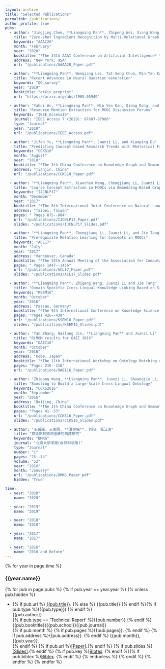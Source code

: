 ```yaml
---
layout: archive
title: "Selected Publications"
permalink: /publications/
author_profile: true
pubs:
  - author: "Jingjing Chen, **Liangming Pan**, Zhipeng Wei, Xiang Wang, Chong-Wah Ngo, Tat-Seng Chua"
    title: "Zero-shot Ingredient Recognition by Multi-Relational Graph Convolutional Network"
    keywords: "AAAI20"
    month: "February"
    year: "2020"
    booktitle: "*The 34th AAAI Conference on Artificial Intelligence* **(AAAI 2020)**"
    address: "New York, USA"
    url: "/publications/AAAA20_Paper.pdf"

  - author: "**Liangming Pan**, Wenqiang Lei, Tat-Seng Chua, Min-Yan Kan"
    title: "Recent Advances in Neural Question Generation"
    keywords: "QG_survey"
    year: "2019"
    booktitle: "arXiv preprint"
    url: "https://arxiv.org/abs/1905.08949"

  - author: "Yahui An, **Liangming Pan**, Min-Yen Kan, Qiang Dong, and Yan Fu (Corresponding Author)"
    title: "Resource Mention Extraction for MOOC Discussion Forums"
    keywords: "IEEE_Access19"
    journal: "IEEE Access 7 (2019): 87887-87900"
    type: "Journal"
    year: "2019"
    url: "/publications/IEEE_Access.pdf"

  - author: "Jifan Yu, **Liangming Pan**, Juanzi Li, and Xiaoping Du"
    title: "Predicting Concept-based Research Trends with Rhetorical Framing"
    keywords: "CCKS18"
    month: "August"
    year: "2018"
    booktitle: "*The 3th China Conference on Knowledge Graph and Semantic Computing* **(CCKS 2018)**"
    address: "Tianjin, China"
    url: "/publications/CCKS18_Paper.pdf"

  - author: "**Liangming Pan**, Xiaochen Wang, Chengjiang Li, Juanzi Li, and Jie Tang"
    title: "Course Concept Extraction in MOOCs via Embedding-Based Graph Propagation"
    keywords: "IJCNLP17"
    month: "December"
    year: "2017"
    booktitle: "*The 8th International Joint Conference on Natural Language Processing* **(IJCNLP 2017)**"
    address: "Taipei, Taiwan"
    pages: " Pages 875--884"
    url: "/publications/IJCNLP17_Paper.pdf"
    slides: "/publications/IJCNLP17_Slides.pdf"

  - author: "**Liangming Pan**, Chengjiang Li, Juanzi Li, and Jie Tang"
    title: "Prerequisite Relation Learning for Concepts in MOOCs"
    keywords: "ACL17"
    month: "July"
    year: "2017"
    address: "Vancouver, Canada"
    booktitle: "*The 55th Annual Meeting of the Association for Computational Linguistics* **(ACL 2017)**"
    pages: " Pages 1447--1456"
    url: "/publications/ACL17_Paper.pdf"
    slides: "/publications/ACL17_Slides.pdf"

  - author: "**Liangming Pan**, Zhigang Wang, Juanzi Li and Jie Tang"
    title: "Domain Specific Cross-Lingual Knowledge Linking Based on Similarity Flooding"
    keywords: "KSEM16"
    month: "October"
    year: "2016"
    address: "Passau, Germany"
    booktitle: "*The 9th International Conference on Knowledge Science, Engineering and Management* **(KSEM 2016)**"
    pages: "Pages 426--438"
    url: "/publications/KSEM16_Paper.pdf"
    slides: "/publications/KSEM16_Slides.pdf"

  - author: "Yan Zhang, Hailong Jin, **Liangming Pan** and Juanzi Li"
    title: "RiMOM results for OAEI 2016"
    keywords: "OAEI16"
    month: "October"
    year: "2016"
    address: "Kobe, Japan"
    booktitle: "*The 11th International Workshop on Ontology Matching co-located with the 15th International Semantic Web Conference* **(OM@ISWC 2016)**"
    pages: "Pages 210--216"
    url: "/publications/OAEI16_Paper.pdf"

  - author: "Zhigang Wang, **Liangming Pan**, Juanzi Li, Shuangjie Li, Mingyang Li and Jie Tang"
    title: "Boosting to Build a Large-Scale Cross-Lingual Ontology"
    keywords: "CCKS2016"
    month: "September"
    year: "2016"
    address: "Beijing, China"
    booktitle: "*The 1th China Conference on Knowledge Graph and Semantic Computing* **(CCKS 2016)**"
    pages: "Pages 41--53"
    url: "/publications/CCKS16_Paper.pdf"
    slides: "/publications/CCKS16_Slides.pdf"

  - author: "王巍巍, 王志刚, **潘亮铭**, 刘阳, 张江涛"
    title: "双语影视知识图谱的构建研究"
    keywords: "BMKG"
    journal: "北京大学学报(自然科学版)"
    type: "Journal"
    number: "1"
    pages: "25--34"
    volume: "52"
    year: "2016"
    month: "January"
    url: "/publications/BMKG_Paper.pdf"
    hidden: "True"

time:
  - year: "2020"
    name: "2020"

  - year: "2019"
    name: "2019"

  - year: "2018"
    name: "2018"

  - year: "2017"
    name: "2017"

  - year: "2016"
    name: "2016 and Before"
---
```


<!-- # Publications
<hr>
## Selected Publications -->

{% for year in page.time %}
### {{year.name}}
{% for pub in page.pubs %}
{% if pub.year == year.year %}
{% unless pub.hidden %}
  - {% if pub.url %} [{{pub.title}}]({{pub.url}}).
    {% else %} {{pub.title}}
    {% endif %}{% if pub.type %}({{pub.type}})
    {% endif %}<br>
    {{pub.author}}<br>
    {% if pub.type == 'Technical Report' %}{{pub.number}}
    {% endif %}{{pub.booktitle}}{{pub.school}}{{pub.journal}}<br>
    {% if pub.month %}
    {% if pub.pages %}{{pub.pages}}. {% endif %} 
    {% if pub.address %}{{pub.address}}.
    {% endif %} {{pub.month}}, {{pub.year}}.<br>
    {% endif %}
    {% if pub.url %}[[Paper]]({{pub.url}}).{% endif %}
    {% if pub.slides %}[[Slides]]({{pub.slides}}).{% endif %}
    {% if pub.key %}[Bibtex](http://groups.csail.mit.edu/commit/bibtex.cgi?key={{pub.key}}).
    {% endif %}{% if pub.bibtex %}[Bibtex]({{pub.bibtex}}).
    {% endif %}
{% endunless %}
{% endif %}
{% endfor %}
{% endfor %}


<!-- ---

{% if author.googlescholar %}
  You can also find my articles on <u><a href="{{author.googlescholar}}">my Google Scholar profile</a>.</u>
{% endif %}

{% include base_path %}

{% for post in site.publications reversed %}
  {% include archive-single.html %}
{% endfor %}

---
layout: page
permalink: /publications/index.html
title: Publications -->
